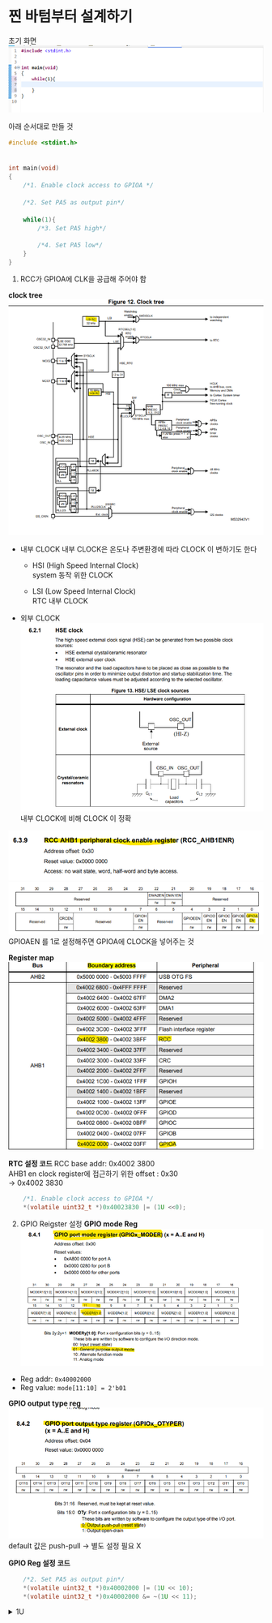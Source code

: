 # 찐 바텀부터 설계하기
초기 화면  
![]({F02FD1F8-C2B7-4E1B-85C5-0EB14E469ECC}.png)  


아래 순서대로 만들 것  
```c
#include <stdint.h>


int main(void)
{
	/*1. Enable clock access to GPIOA */

	/*2. Set PA5 as output pin*/
	
	while(1){
		/*3. Set PA5 high*/

		/*4. Set PA5 low*/
	}
}

```


1. RCC가 GPIOA에 CLK을 공급해 주어야 함

**clock tree**  
![](image.png)  
- 내부 CLOCK
    내부 CLOCK은 온도나 주변환경에 따라 CLOCK 이 변하기도 한다
    - HSI (High Speed Internal Clock)    
        system 동작 위한 CLOCK

    - LSI (Low Speed Internal Clock)  
        RTC 내부 CLOCK   


- 외부 CLOCK
    ![]({D13A164C-E245-4578-8024-4A0E7B0B5EE1}.png)  
    내부 CLOCK에 비해 CLOCK 이 정확


![](image-1.png)  
![](image-2.png)  
GPIOAEN 를 1로 설정해주면 GPIOA에 CLOCK을 넣어주는 것

**Register map**  
![](image-3.png)  

**RTC 설정 코드**
RCC base addr: 0x4002 3800  
AHB1 en clock register에 접근하기 위한 offset : 0x30  
-> 0x4002 3830  
```c
	/*1. Enable clock access to GPIOA */
    *(volatile uint32_t *)0x40023830 |= (1U <<0); 
```

2. GPIO Reigster 설정
**GPIO mode Reg**  
![](image-4.png)  
- Reg addr: `0x40002000`
- Reg value: `mode[11:10] = 2'b01`

**GPIO output type reg**  
![](image-5.png)  
default 값은 push-pull -> 별도 설정 필요 X

**GPIO Reg 설정 코드**

```c
	/*2. Set PA5 as output pin*/
    *(volatile uint32_t *)0x40002000 |= (1U << 10);
    *(volatile uint32_t *)0x40002000 &= ~(1U << 11);
```

<details>
<summary> 1U </summary>

`1U`는 `unsigned int`를 의미

</details>

